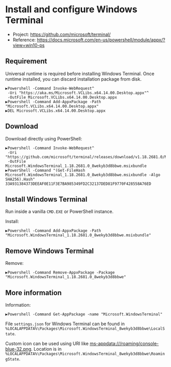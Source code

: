 # Install and configure Windows Terminal

- Project: <https://github.com/microsoft/terminal/>
- Reference: <https://docs.microsoft.com/en-us/powershell/module/appx/?view=win10-ps>

## Requirement

Universal runtime is required before installing Windows Terminal.
Once runtime installed, you can discard installation package from disk.

```dosbatch
▶Powershell -Command Invoke-WebRequest^
 -Uri "https://aka.ms/Microsoft.VCLibs.x64.14.00.Desktop.appx"^
 -OutFile Microsoft.VCLibs.x64.14.00.Desktop.appx
▶Powershell -Command Add-AppxPackage -Path "Microsoft.VCLibs.x64.14.00.Desktop.appx"
▶DEL Microsoft.VCLibs.x64.14.00.Desktop.appx
```

## Download

Download directly using PowerShell:

```dosbatch
▶Powershell -Command Invoke-WebRequest^
 -Uri "https://github.com/microsoft/terminal/releases/download/v1.18.2681.0/Microsoft.WindowsTerminal_1.18.2681.0_8wekyb3d8bbwe.msixbundle"^
 -OutFile Microsoft.WindowsTerminal_1.18.2681.0_8wekyb3d8bbwe.msixbundle
▶PowerShell -Command "(Get-FileHash Microsoft.WindowsTerminal_1.18.2681.0_8wekyb3d8bbwe.msixbundle -Algo SHA256).Hash"
33A931384373DEEAF0E11F3E7BA985349FD2C32137DED81F9770F428558A76ED
```

## Install Windows Terminal

Run inside a vanilla `CMD.EXE` or PowerShell instance.

Install:

```dosbatch
▶Powershell -Command Add-AppxPackage -Path "Microsoft.WindowsTerminal_1.18.2681.0_8wekyb3d8bbwe.msixbundle"
```

## Remove Windows Terminal

Remove:

```dosbatch
▶Powershell -Command Remove-AppxPackage -Package "Microsoft.WindowsTerminal_1.18.2681.0_8wekyb3d8bbwe"
```

## More information

Information:

```dosbatch
▶Powershell -Command Get-AppPackage -name "Microsoft.WindowsTerminal"
```

File `settings.json` for Windows Terminal can be found in
`%LOCALAPPDATA%\Packages\Microsoft.WindowsTerminal_8wekyb3d8bbwe\LocalState`.

Custom icon can be used using URI like <ms-appdata:///roaming/console-blue-32.png>.
Location is in
`%LOCALAPPDATA%\Packages\Microsoft.WindowsTerminal_8wekyb3d8bbwe\RoamingState`.
